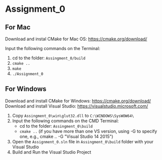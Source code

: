 # Assignment_0


## For Mac

Download and instal CMake for Mac OS: https://cmake.org/download/

Input the following commands on the Terminal: 
1. cd to the folder: `Assingment_0/build`
2. `cmake ..`
3. `make`
4. `./Assignment_0`


## For Windows

Download and install CMake for Windows: https://cmake.org/download/
Download and install Visual Studio: https://visualstudio.microsoft.com/

1. Copy `Assingment_0\win\glut32.dll` to `C:\WINDOWS\SysWOW64\`
2. Input the following commands on the CMD Terminal: 
   - cd to the folder: `Assingment_0\build`
   - `cmake ..` (if you have more than one VS version, using -G to specify one, e.g., cmake .. -G "Visual Studio 14 2015")
3. Open the `Assignment_0.sln` file in `Assingment_0\build` folder with your Visual Studio
4. Build and Run the Visual Studio Project

